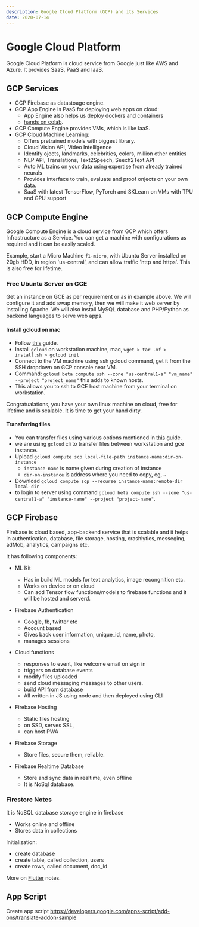 ```yaml
---
description: Google Cloud Platform (GCP) and its Services
date: 2020-07-14
---
```


# Google Cloud Platform

Google Cloud Platform is cloud service from Google just like AWS and Azure. It provides SaaS, PaaS and IaaS.

## GCP Services

- GCP Firebase as datastoage engine.
- GCP App Engine is PaaS for deploying web apps on cloud:
  - App Engine also helps us deploy dockers and containers
  - [hands on colab](https://codelabs.developers.google.com/codelabs/cloud-vision-app-engine/index.html).
- GCP Compute Engine provides VMs, which is like IaaS.
- GCP Cloud Machine Learning:
  - Offers pretrained models with biggest library.
  - Cloud Vision API, Video Intelligence
  - Identify ojects, landmarks, celebrities, colors, million other entities
  - NLP API, Translations,  Text2Speech, Seech2Text API
  - Auto ML trains on your data using expertise from already trained neurals
  - Provides interface to train, evaluate and proof onjects on your own data.
  - SaaS with latest TensorFlow, PyTorch and SKLearn on VMs with TPU and GPU support

## GCP Compute Engine

Google Compute Engine is a cloud service from GCP which offers Infrastructure as a Service. You can get a machine with configurations as required and it can be easily scaled.

Example, start a Micro Machine `f1-micro`, with Ubuntu Server installed on  20gb HDD, in region 'us-central', and can allow traffic 'http and https'. This is also free for lifetime.

### Free Ubuntu Server on GCE

Get an instance on GCE as per requirement or as in example above. We will configure it and add swap memory, then we will make it web server by installing Apache. We will also install MySQL database and PHP/Python as backend languages to serve web apps.

#### Install gcloud on mac

- Follow [this](https://cloud.google.com/sdk/docs/quickstart-macos) guide.
- Install `gcloud` on workstation machine, mac, `wget > tar -xf > install.sh > gcloud init`
- Connect to the VM machine using ssh gcloud command, get it from the SSH dropdown on GCP console near VM.
- Command: `gcloud beta compute ssh --zone "us-central1-a" "vm_name" --project "project_name"` this adds to known hosts.
- This allows you to ssh to GCE host machine from your terminal on workstation.

Congratualations, you have your own linux machine on cloud, free for lifetime and is scalable. It is time to get your hand dirty.

#### Transferring files

- You can transfer files using various options mentioned in [this](https://cloud.google.com/compute/docs/instances/transfer-files#transfergcloud) guide.
- we are using `gcloud` cli to transfer files between workstation and gce instance.
- Upload `gcloud compute scp local-file-path instance-name:dir-on-instance`
  - `instance-name` is name given during creation of instance
  - `dir-on-instance` is address where you need to copy, eg, `~`
- Download `gcloud compute scp --recurse instance-name:remote-dir local-dir`
- to login to server using command `gcloud beta compute ssh --zone "us-central1-a" "instance-name" --project "project-name"`.


## GCP Firebase

Firebase is cloud based, app-backend service that is scalable and it helps in authentication, database, file storage, hosting, crashlytics, messeging, adMob, analytics, campaigns etc.

It has following components:

- ML Kit
  - Has in build ML models for text analytics, image recongnition etc.
  - Works on device or on cloud
  - Can add Tensor flow functions/models to firebase functions and it will be hosted and serverd.

- Firebase Authentication
  - Google, fb, twitter etc
  - Account based
  - Gives back user information, unique_id, name, photo,
  - manages sessions

- Cloud functions
  - responses to event, like welcome email on sign in
  - triggers on database events
  - modify files uploaded
  - send cloud messaging messages to other users.
  - build API from database
  - All written in JS using node and then deployed using CLI

- Firebase Hosting
  - Static files hosting
  - on SSD, serves SSL,
  - can host PWA

- Firebase Storage
  - Store files, secure them, reliable.

- Firebase Realtime Database
  - Store and sync data in realtime, even offline
  - It is NoSql database.


### Firestore Notes

It is NoSQL database storage engine in firebase

- Works online and offline
- Stores data in collections

Initialization:

- create database
- create table, called collection, users
- create rows, called document, doc_id

More on [Flutter](./flutter.md) notes.

## App Script

Create app script <https://developers.google.com/apps-script/add-ons/translate-addon-sample>
